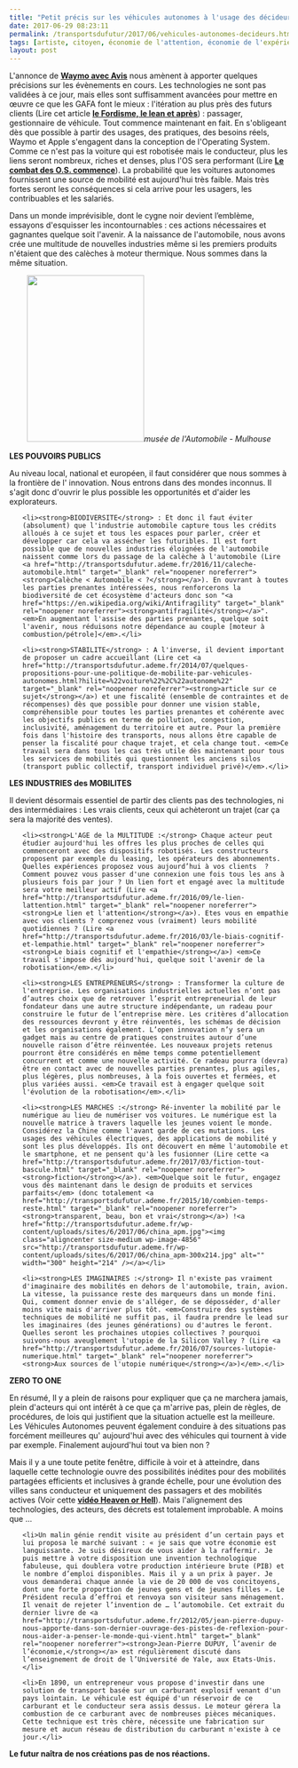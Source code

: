 ```yaml
---
title: "Petit précis sur les véhicules autonomes à l'usage des décideurs"
date: 2017-06-29 08:23:11
permalink: /transportsdufutur/2017/06/vehicules-autonomes-decideurs.html
tags: [artiste, citoyen, économie de l'attention, économie de l'expérience, ecosystème, fiscalité, google, multitude, voiture autonome]
layout: post
---
```


L'annonce de <a href="http://www.usine-digitale.fr/article/les-loueurs-auto-traditionnels-bougent-encore-avis-s-associe-a-waymo.N558798" target="_blank" rel="noopener noreferrer"><strong>Waymo avec Avis</strong></a> nous amènent à apporter quelques précisions sur les évènements en cours. Les technologies ne sont pas validées à ce jour, mais elles sont suffisamment avancées pour mettre en œuvre ce que les GAFA font le mieux : l'itération au plus près des futurs clients (Lire cet article <a href="http://transportsdufutur.ademe.fr/2015/03/cest-quoi-linnovation-aujourdhui-dans-les-transports.html?hilite=%22fordisme%22" target="_blank" rel="noopener noreferrer"><strong>le Fordisme, le lean et après</strong></a>) : passager, gestionnaire de véhicule. Tout commence maintenant en fait. En s'obligeant dès que possible à partir des usages, des pratiques, des besoins réels, Waymo et Apple s'engagent dans la conception de l'Operating System. Comme ce n'est pas la voiture qui est robotisée mais le conducteur, plus les liens seront nombreux, riches et denses, plus l'OS sera performant (Lire <a href="http://transportsdufutur.ademe.fr/2017/05/prenez-automobile-commence.html" target="_blank" rel="noopener noreferrer"><strong>Le combat des O.S. commence</strong></a>). La probabilité que les voitures autonomes fournissent une source de mobilité est aujourd'hui très faible. Mais très fortes seront les conséquences si cela arrive pour les usagers, les contribuables et les salariés.



Dans un monde imprévisible, dont le cygne noir devient l’emblème, essayons d'esquisser les incontournables : ces actions nécessaires et gagnantes quelque soit l'avenir. A la naissance de l'automobile, nous avons crée une multitude de nouvelles industries même si les premiers produits n'étaient que des calèches à moteur thermique. Nous sommes dans la même situation.

<p style="text-align: center;"><a href="http://transportsdufutur.ademe.fr/wp-content/uploads/sites/6/2017/06/panhard-1894.jpg"><img class="size-medium wp-image-4857 aligncenter" src="http://transportsdufutur.ademe.fr/wp-content/uploads/sites/6/2017/06/panhard-1894-211x300.jpg" alt="" width="211" height="300" /></a><em>musée de l'Automobile - Mulhouse</em></p>

<p style="text-align: center;"><!--more--></p>

<strong>LES POUVOIRS PUBLICS</strong>



Au niveau local, national et européen, il faut considérer que nous sommes à la frontière de l' innovation. Nous entrons dans des mondes inconnus. Il s'agit donc d'ouvrir le plus possible les opportunités et d'aider les explorateurs.

<ol>

 	<li><strong>BIODIVERSITE</strong> : Et donc il faut éviter (absolument) que l'industrie automobile capture tous les crédits alloués à ce sujet et tous les espaces pour parler, créer et développer car cela va assécher les futuribles. Il est fort possible que de nouvelles industries éloignées de l'automobile naissent comme lors du passage de la calèche à l'automobile (Lire <a href="http://transportsdufutur.ademe.fr/2016/11/caleche-automobile.html" target="_blank" rel="noopener noreferrer"><strong>Calèche < Automobile < ?</strong></a>). En ouvrant à toutes les parties prenantes intéressées, nous renforcerons la biodiversité de cet écosystème d'acteurs donc son "<a href="https://en.wikipedia.org/wiki/Antifragility" target="_blank" rel="noopener noreferrer"><strong>antifragilité</strong></a>". <em>En augmentant l'assise des parties prenantes, quelque soit l'avenir, nous réduisons notre dépendance au couple [moteur à combustion/pétrole]</em>.</li>

 	<li><strong>STABILITE</strong> : A l'inverse, il devient important de proposer un cadre accueillant (Lire cet <a href="http://transportsdufutur.ademe.fr/2014/07/quelques-propositions-pour-une-politique-de-mobilite-par-vehicules-autonomes.html?hilite=%22voiture%22%2C%22autonome%22" target="_blank" rel="noopener noreferrer"><strong>article sur ce sujet</strong></a>) et une fiscalité (ensemble de contraintes et de récompenses) dès que possible pour donner une vision stable, compréhensible pour toutes les parties prenantes et cohérente avec les objectifs publics en terme de pollution, congestion, inclusivité, aménagement du territoire et autre. Pour la première fois dans l'histoire des transports, nous allons être capable de penser la fiscalité pour chaque trajet, et cela change tout. <em>Ce travail sera dans tous les cas très utile dès maintenant pour tous les services de mobilités qui questionnent les anciens silos (transport public collectif, transport individuel privé)</em>.</li>

</ol>

<strong>LES INDUSTRIES des MOBILITES</strong>



Il devient désormais essentiel de partir des clients pas des technologies, ni des intermédiaires : Les vrais clients, ceux qui achèteront un trajet (car ça sera la majorité des ventes).

<ol>

 	<li><strong>L'AGE de la MULTITUDE :</strong> Chaque acteur peut étudier aujourd'hui les offres les plus proches de celles qui commenceront avec des dispositifs robotisés. Les constructeurs proposent par exemple du leasing, les opérateurs des abonnements. Quelles expériences proposez vous aujourd’hui à vos clients  ?  Comment pouvez vous passer d'une connexion une fois tous les ans à plusieurs fois par jour ? Un lien fort et engagé avec la multitude sera votre meilleur actif (Lire <a href="http://transportsdufutur.ademe.fr/2016/09/le-lien-lattention.html" target="_blank" rel="noopener noreferrer"><strong>Le lien et l'attention</strong></a>). Etes vous en empathie avec vos clients ? comprenez vous (vraiment) leurs mobilité quotidiennes ? (Lire <a href="http://transportsdufutur.ademe.fr/2016/03/le-biais-cognitif-et-lempathie.html" target="_blank" rel="noopener noreferrer"><strong>Le biais cognitif et l'empathie</strong></a>) <em>Ce travail s'impose dès aujourd'hui, quelque soit l'avenir de la robotisation</em>.</li>

 	<li><strong>LES ENTREPRENEURS</strong> : Transformer la culture de l'entreprise. Les organisations industrielles actuelles n’ont pas d’autres choix que de retrouver l’esprit entrepreneurial de leur fondateur dans une autre structure indépendante, un radeau pour construire le futur de l’entreprise mère. Les critères d’allocation des ressources devront y être réinventés, les schémas de décision et les organisations également. L’open innovation n’y sera un gadget mais au centre de pratiques construites autour d’une nouvelle raison d’être réinventée. Les nouveaux projets retenus pourront être considérés en même temps comme potentiellement concurrent et comme une nouvelle activité. Ce radeau pourra (devra) être en contact avec de nouvelles parties prenantes, plus agiles, plus légères, plus nombreuses, à la fois ouvertes et fermées, et plus variées aussi. <em>Ce travail est à engager quelque soit l'évolution de la robotisation</em>.</li>

 	<li><strong>LES MARCHES :</strong> Ré-inventer la mobilité par le numérique au lieu de numériser vos voitures. Le numérique est la nouvelle matrice à travers laquelle les jeunes voient le monde. Considérez la Chine comme l'avant garde de ces mutations. Les usages des véhicules électriques, des applications de mobilité y sont les plus développés. Ils ont découvert en même l'automobile et le smartphone, et ne pensent qu'à les fusionner (Lire cette <a href="http://transportsdufutur.ademe.fr/2017/03/fiction-tout-bascule.html" target="_blank" rel="noopener noreferrer"><strong>fiction</strong></a>). <em>Quelque soit le futur, engagez vous dès maintenant dans le design de produits et services parfaits</em> (donc totalement <a href="http://transportsdufutur.ademe.fr/2015/10/combien-temps-reste.html" target="_blank" rel="noopener noreferrer"><strong>transparent, beau, bon et vrai</strong></a>) !<a href="http://transportsdufutur.ademe.fr/wp-content/uploads/sites/6/2017/06/china_apm.jpg"><img class="aligncenter size-medium wp-image-4856" src="http://transportsdufutur.ademe.fr/wp-content/uploads/sites/6/2017/06/china_apm-300x214.jpg" alt="" width="300" height="214" /></a></li>

 	<li><strong>LES IMAGINAIRES :</strong> Il n'existe pas vraiment d'imaginaire des mobilités en dehors de l'automobile, train, avion. La vitesse, la puissance reste des marqueurs dans un monde fini. Qui, comment donner envie de s'alléger, de se déposséder, d'aller moins vite mais d'arriver plus tôt. <em>Construire des systèmes techniques de mobilité ne suffit pas, il faudra prendre le lead sur les imaginaires (des jeunes générations) ou d'autres le feront. Quelles seront les prochaines utopies collectives ? pourquoi suivons-nous aveuglement l'utopie de la Silicon Valley ? (Lire <a href="http://transportsdufutur.ademe.fr/2016/07/sources-lutopie-numerique.html" target="_blank" rel="noopener noreferrer"><strong>Aux sources de l'utopie numérique</strong></a>)</em>.</li>

</ol>

<strong>ZERO TO ONE</strong>



En résumé, Il y a plein de raisons pour expliquer que ça ne marchera jamais, plein d'acteurs qui ont intérêt à ce que ça m'arrive pas, plein de règles, de procédures, de lois qui justifient que la situation actuelle est la meilleure. Les Véhicules Autonomes peuvent également conduire à des situations pas forcément meilleures qu' aujourd'hui avec des véhicules qui tournent à vide par exemple. Finalement aujourd'hui tout va bien non ?



Mais il y a une toute petite fenêtre, difficile à voir et à atteindre, dans laquelle cette technologie ouvre des possibilités inédites pour des mobilités partagées efficients et inclusives à grande échelle, pour une évolution des villes sans conducteur et uniquement des passagers et des mobilités actives (Voir cette <a href="https://www.osmosys.org/" target="_blank" rel="noopener noreferrer"><strong>vidéo Heaven or Hell</strong></a>). Mais l'alignement des technologies, des acteurs, des décrets est totalement improbable. A moins que ...

<ol>

 	<li>Un malin génie rendit visite au président d’un certain pays et lui proposa le marché suivant : « je sais que votre économie est languissante. Je suis désireux de vous aider à la raffermir. Je puis mettre à votre disposition une invention technologique fabuleuse, qui doublera votre production intérieure brute (PIB) et le nombre d’emploi disponibles. Mais il y a un prix à payer. Je vous demanderai chaque année la vie de 20 000 de vos concitoyens, dont une forte proportion de jeunes gens et de jeunes filles ». Le Président recula d’effroi et renvoya son visiteur sans ménagement. Il venait de rejeter l’invention de … l’automobile. Cet extrait du dernier livre de <a href="http://transportsdufutur.ademe.fr/2012/05/jean-pierre-dupuy-nous-apporte-dans-son-dernier-ouvrage-des-pistes-de-reflexion-pour-nous-aider-a-penser-le-monde-qui-vient.html" target="_blank" rel="noopener noreferrer"><strong>Jean-Pierre DUPUY, l’avenir de l’économie,</strong></a> est régulièrement discuté dans l’enseignement de droit de l’Université de Yale, aux Etats-Unis.</li>

 	<li>En 1890, un entrepreneur vous propose d'investir dans une solution de transport basée sur un carburant explosif venant d'un pays lointain. Le véhicule est équipé d'un réservoir de ce carburant et le conducteur sera assis dessus. Le moteur gérera la combustion de ce carburant avec de nombreuses pièces mécaniques. Cette technique est très chère, nécessite une fabrication sur mesure et aucun réseau de distribution du carburant n'existe à ce jour.</li>

</ol>

<strong>Le futur naîtra de nos créations pas de nos réactions.</strong>

